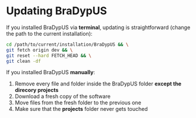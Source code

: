 # Updating BraDypUS

If you installed BraDypUS via **terminal**, updating is straightforward (change the path to the current installation):

```bash
cd /path/to/current/installation/BraDypUS && \
git fetch origin dev && \
git reset --hard FETCH_HEAD && \
git clean -df 
```
If you installed BraDypUS **manually**:

1. Remove every file and folder inside the BraDypUS folder **except the direcory projects**
2. Download a fresh copy of the software
3. Move files from the fresh folder to the previous one
4. Make sure that the **projects** folder never gets touched